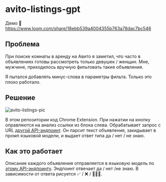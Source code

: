 # avito-listings-gpt

Демо 🚀 https://www.loom.com/share/18ebb539a4004355b763a78dac7bc546

## Проблема

При поиске комнаты в аренду на Авито я заметил, что часто в объявлениях готовы рассмотреть только девушек / женщин. Мне, мужчине, приходилось вручную фильтовать такие объявления. 

Я пытался добавлять минус-слова в параметры фильта. Только это плохо работало.

## Решение

![avito-listings-pic](https://github.com/user-attachments/assets/3e946d81-4ec1-4efc-905d-b2385b933362)

В этом репозитории код  Chrome Extension. При нажатии на кнопку оправляются на анализ ссылки из блока слева. Обрабатывает запрос c URL [другой API-эндпоинт](https://github.com/preshetin/wb-tg-bot-sku/blob/main/app/avito_handler.py). Он парсит текст объявления, закидывает в промп языковой модели, и выдает ответ типа да / нет / не знаю.

## Как это работает

Описание каждого объявления отправляется в языковую модель по [этому API-эндпоинту](https://github.com/preshetin/wb-tg-bot-sku/blob/main/app/avito_handler.py). Эндпоинт отвечает да / нет /не знаю. В зависимости от ответа рисуется ✅ / ❌ / 🤷🏻‍♂️.
